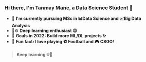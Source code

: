 ### Hi there, I'm Tanmay Mane, a Data Science Student 👋

- 📜 **I'm currently pursuing MSc in 📊Data Science and 📈Big Data Analysis**
- 🧠⚙️ **Deep learning enthusiast 😍**
- 🥅 **Goals in 2022: Build more ML/DL projects ✨**
- 🌴 **Fun fact: I love playing ⚽ Football and 🎮 CSGO!**
> #### **Keep learning 💡📖**
